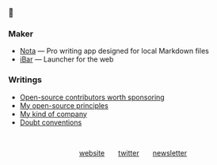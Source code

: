 ### 👋

### Maker

- [Nota](https://nota.md/) — Pro writing app designed for local Markdown files
- [iBar](https://ibar.app/) — Launcher for the web

### Writings

- [Open-source contributors worth sponsoring](https://astoilkov.com/open-source-contributors-worth-sponsoring)
- [My open-source principles](https://astoilkov.com/my-open-source-principles)
- [My kind of company](https://astoilkov.com/my-kind-of-company)
- [Doubt conventions](https://astoilkov.com/doubt-conventions)

<p>&nbsp;</p>

<p align="center">
  <a href="https://astoilkov.com/">website</a>
  &nbsp;
  &nbsp;
  &nbsp;
  <a href="https://twitter.com/antoniostoilkov">twitter</a>
  &nbsp;
  &nbsp;
  &nbsp;
  <a href="https://astoilkov.com/newsletter">newsletter</a>
</p>
